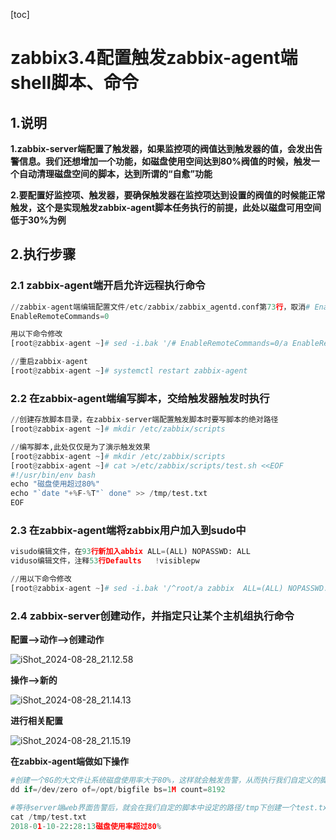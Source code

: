 [toc]



# zabbix3.4配置触发zabbix-agent端shell脚本、命令

## 1.说明

**1.zabbix-server端配置了触发器，如果监控项的阀值达到触发器的值，会发出告警信息。我们还想增加一个功能，如磁盘使用空间达到80%阀值的时候，触发一个自动清理磁盘空间的脚本，达到所谓的“自愈”功能**

**2.要配置好监控项、触发器，要确保触发器在监控项达到设置的阀值的时候能正常触发，这个是实现触发zabbix-agent脚本任务执行的前提，此处以磁盘可用空间低于30%为例**



## 2.执行步骤

### 2.1 zabbix-agent端开启允许远程执行命令

```python
//zabbix-agent端编辑配置文件/etc/zabbix/zabbix_agentd.conf第73行，取消# EnableRemoteCommands=0注释，并把值修改为1
EnableRemoteCommands=0

用以下命令修改
[root@zabbix-agent ~]# sed -i.bak '/# EnableRemoteCommands=0/a EnableRemoteCommands=1' /etc/zabbix/zabbix_agentd.conf

//重启zabbix-agent
[root@zabbix-agent ~]# systemctl restart zabbix-agent
```



### 2.2 在zabbix-agent端编写脚本，交给触发器触发时执行

```python
//创建存放脚本目录，在zabbix-server端配置触发脚本时要写脚本的绝对路径
[root@zabbix-agent ~]# mkdir /etc/zabbix/scripts

//编写脚本,此处仅仅是为了演示触发效果
[root@zabbix-agent ~]# mkdir /etc/zabbix/scripts
[root@zabbix-agent ~]# cat >/etc/zabbix/scripts/test.sh <<EOF
#!/usr/bin/env bash
echo "磁盘使用超过80%"
echo "`date "+%F-%T"` done" >> /tmp/test.txt
EOF
```



### 2.3 在zabbix-agent端将zabbix用户加入到sudo中

```python
visudo编辑文件，在93行新加入abbix ALL=(ALL) NOPASSWD: ALL
viduso编辑文件，注释53行Defaults   !visiblepw

//用以下命令修改
[root@zabbix-agent ~]# sed -i.bak '/^root/a zabbix  ALL=(ALL) NOPASSWD: ALL' /etc/sudoers && sed -i '/Defaults   !visiblepw/c#Defaults   !visiblepw' /etc/sudoers
```



### 2.4 zabbix-server创建动作，并指定只让某个主机组执行命令

**配置-->动作-->创建动作**

![iShot_2024-08-28_21.12.58](https://gitea.pptfz.cn/pptfz/picgo-images/raw/branch/master/img/iShot_2024-08-28_21.12.58.png)



**操作-->新的**

![iShot_2024-08-28_21.14.13](https://gitea.pptfz.cn/pptfz/picgo-images/raw/branch/master/img/iShot_2024-08-28_21.14.13.png)







**进行相关配置**

![iShot_2024-08-28_21.15.19](https://gitea.pptfz.cn/pptfz/picgo-images/raw/branch/master/img/iShot_2024-08-28_21.15.19.png)





**在zabbix-agent端做如下操作**

```python
#创建一个8G的大文件让系统磁盘使用率大于80%，这样就会触发告警，从而执行我们自定义的脚本
dd if=/dev/zero of=/opt/bigfile bs=1M count=8192

#等待server端web界面告警后，就会在我们自定的脚本中设定的路径/tmp下创建一个test.txt文件
cat /tmp/test.txt 
2018-01-10-22:28:13磁盘使用率超过80%
```



